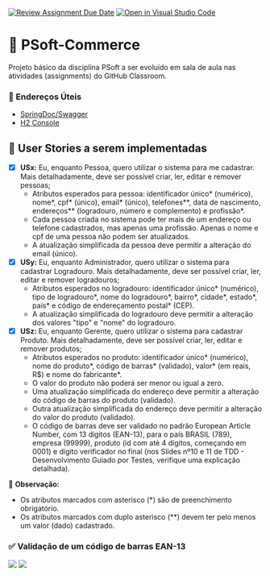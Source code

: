 [![Review Assignment Due Date](https://classroom.github.com/assets/deadline-readme-button-24ddc0f5d75046c5622901739e7c5dd533143b0c8e959d652212380cedb1ea36.svg)](https://classroom.github.com/a/n-vB8rlG)
[![Open in Visual Studio Code](https://classroom.github.com/assets/open-in-vscode-718a45dd9cf7e7f842a935f5ebbe5719a5e09af4491e668f4dbf3b35d5cca122.svg)](https://classroom.github.com/online_ide?assignment_repo_id=11544847&assignment_repo_type=AssignmentRepo)
# 🛒 PSoft-Commerce

Projeto básico da disciplina PSoft a ser evoluído em sala de aula nas atividades (assignments) do GitHub Classroom.

### 🔗 Endereços Úteis

- [SpringDoc/Swagger](http://localhost:8080/swagger-ui/index.html)
- [H2 Console](http://localhost:8080/h2-console)

## 📑 User Stories a serem implementadas

- [X] **USx:** Eu, enquanto Pessoa, quero utilizar o sistema para me cadastrar. Mais detalhadamente, deve ser possível criar, ler, editar e remover pessoas;
  - Atributos esperados para pessoa: identificador único* (numérico), nome*, cpf* (único), email* (único), telefones**, data de nascimento, endereços** (logradouro, número e complemento) e profissão*.
  - Cada pessoa criada no sistema pode ter mais de um endereço ou telefone cadastrados, mas apenas uma profissão. Apenas o nome e cpf de uma pessoa não podem ser atualizados.
  - A atualização simplificada da pessoa deve permitir a alteração do email (único).
- [X] **USy:** Eu, enquanto Administrador, quero utilizar o sistema para cadastrar Logradouro. Mais detalhadamente, deve ser possível criar, ler, editar e remover logradouros;
  - Atributos esperados no logradouro: identificador único* (numérico), tipo de logradouro*, nome do logradouro*, bairro*, cidade*, estado*, país* e código de endereçamento postal* (CEP).
  - A atualização simplificada do logradouro deve permitir a alteração dos valores "tipo" e "nome" do logradouro.
- [X] **USz:** Eu, enquanto Gerente, quero utilizar o sistema para cadastrar Produto. Mais detalhadamente, deve ser possível criar, ler, editar e remover produtos;
  - Atributos esperados no produto: identificador único* (numérico), nome do produto*, código de barras* (validado), valor* (em reais, R$) e nome do fabricante*.
  - O valor do produto não poderá ser menor ou igual a zero.
  - Uma atualização simplificada do endereço deve permitir a alteração do código de barras do produto (validado).
  - Outra atualização simplificada do endereço deve permitir a alteração do valor do produto (validado).
  - O código de barras deve ser validado no padrão European Article Number, com 13 dígitos (EAN-13), para o país BRASIL (789), empresa (99999), produto (id com até 4 dígitos, começando em 0001) e dígito verificador no final (nos Slides nº10 e 11 de TDD - Desenvolvimento Guiado por Testes, verifique uma explicação detalhada).

👀 **Observação:**

- Os atributos marcados com asterisco (*) são de preenchimento obrigatório.
- Os atributos marcados com duplo asterisco (**) devem ter pelo menos um valor (dado) cadastrado.

### ✅ Validação de um código de barras EAN-13

![](TDDslide10.png)
![](TDDslide11.png)
